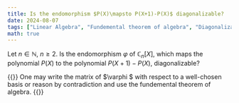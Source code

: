 ```yaml
---
title: Is the endomorphism $P(X)\mapsto P(X+1)-P(X)$ diagonalizable?
date: 2024-08-07
tags: ["Linear Algebra", "Fundemental theorem of algebra", "Diagonalization"]
math: true
---
```



Let $n\in \mathbb{N}$, $n\ge 2$. Is the endomorphism $\varphi$ of $\mathbb{C}_n[X]$, which maps the polynomial $P(X)$ to the polynomial $P(X+1)-P(X)$, diagonalizable?

{{<hint>}}
One may write the matrix of $\varphi $ with respect to a well-chosen basis or reason by contradiction and use the fundemental theorem of algebra.
{{</hint>}}
